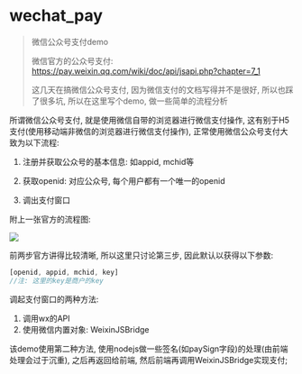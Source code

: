 # wechat_pay

> 微信公众号支付demo
>
> 微信官方的公众号支付: https://pay.weixin.qq.com/wiki/doc/api/jsapi.php?chapter=7_1
>
> 这几天在搞微信公众号支付, 因为微信支付的文档写得并不是很好, 所以也踩了很多坑, 所以在这里写个demo, 做一些简单的流程分析

所谓微信公众号支付, 就是使用微信自带的浏览器进行微信支付操作, 这有别于H5支付(使用移动端非微信的浏览器进行微信支付操作), 正常使用微信公众号支付大致为以下流程: 

1. 注册并获取公众号的基本信息: 如appid, mchid等

2. 获取openid: 对应公众号, 每个用户都有一个唯一的openid

3. 调出支付窗口

附上一张官方的流程图:

![](https://pay.weixin.qq.com/wiki/doc/api/img/chapter7_4_1.png)

前两步官方讲得比较清晰, 所以这里只讨论第三步, 因此默认以获得以下参数:

```js
[openid, appid, mchid, key]
//注: 这里的key是商户的key
```

调起支付窗口的两种方法:

1. 调用wx的API
2. 使用微信内置对象: WeixinJSBridge

该demo使用第二种方法, 使用nodejs做一些签名(如paySign字段)的处理(由前端处理会过于沉重), 之后再返回给前端, 然后前端再调用WeixinJSBridge实现支付;